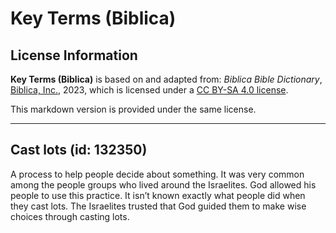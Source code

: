 # Key Terms (Biblica)

## License Information

**Key Terms (Biblica)** is based on and adapted from: _Biblica Bible Dictionary_, [Biblica, Inc.](https://www.biblica.com/), 2023, which is licensed under a [CC BY-SA 4.0 license](https://creativecommons.org/licenses/by-sa/4.0/legalcode.en).

This markdown version is provided under the same license.



--------------------------------

## Cast lots (id: 132350)

A process to help people decide about something. It was very common among the people groups who lived around the Israelites. God allowed his people to use this practice. It isn’t known exactly what people did when they cast lots. The Israelites trusted that God guided them to make wise choices through casting lots.



